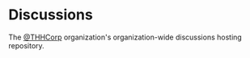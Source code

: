 # Discussions

The [@THHCorp](https://github.com/THHCorp) organization's organization-wide discussions hosting repository.
